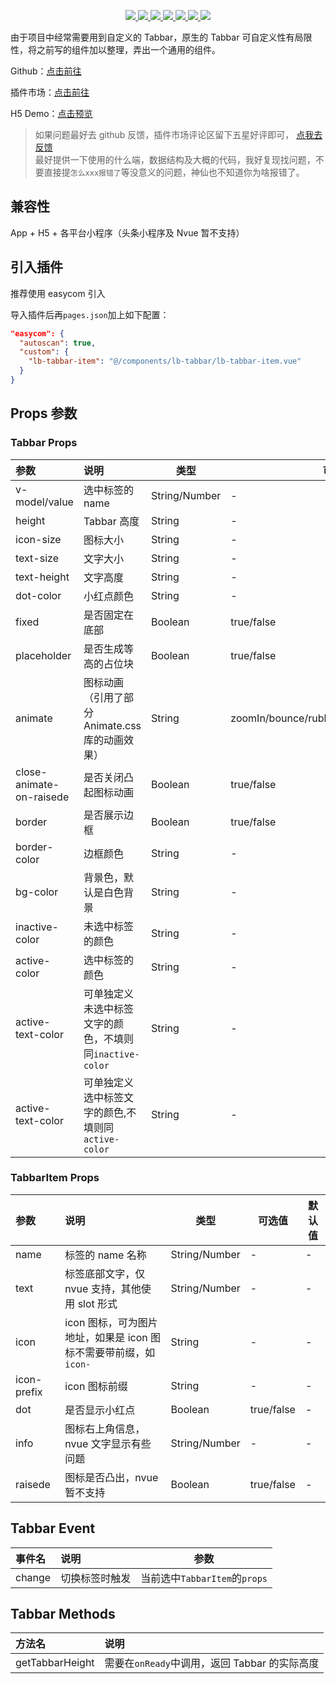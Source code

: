 <p align="center">
  <a href="https://github.com/liub1934/uni-lb-tabbar">
    <img src="https://img.shields.io/github/stars/liub1934/uni-lb-tabbar">
  </a>
  <a href="https://github.com/liub1934/uni-lb-tabbar/fork">
    <img src="https://img.shields.io/github/forks/liub1934/uni-lb-tabbar">
  </a>
  <a href="https://github.com/liub1934/uni-lb-tabbar/issues">
    <img src="https://img.shields.io/github/issues/liub1934/uni-lb-tabbar">
  </a>
  <a href="https://www.npmjs.com/package/uni-lb-tabbar">
    <img src="https://img.shields.io/npm/v/uni-lb-tabbar">
  </a>
  <a href="https://npmcharts.com/compare/uni-lb-tabbar?minimal=true">
    <img src="https://img.shields.io/npm/dm/uni-lb-tabbar">
  </a>
  <a href="https://standardjs.com">
    <img src="https://img.shields.io/badge/code%20style-standard-brightgreen">
  </a>
  <a href="https://github.com/liub1934/uni-lb-tabbar/blob/master/LICENSE">
    <img src="https://img.shields.io/github/license/liub1934/uni-lb-tabbar">
  </a>
</p>

由于项目中经常需要用到自定义的 Tabbar，原生的 Tabbar 可自定义性有局限性，将之前写的组件加以整理，弄出一个通用的组件。

Github：[点击前往](https://github.com/liub1934/uni-lb-tabbar)

插件市场：[点击前往](https://ext.dcloud.net.cn/plugin?id=4124)

H5 Demo：[点击预览](https://github.liubing.me/uni-lb-tabbar)

> 如果问题最好去 github 反馈，插件市场评论区留下五星好评即可， [点我去反馈](https://github.com/liub1934/uni-lb-tabbar/issues/new)  
> 最好提供一下使用的什么端，数据结构及大概的代码，我好复现找问题，不要直接提`怎么xxx报错了`等没意义的问题，神仙也不知道你为啥报错了。

## 兼容性

App + H5 + 各平台小程序（头条小程序及 Nvue 暂不支持）

## 引入插件

推荐使用 easycom 引入

导入插件后再`pages.json`加上如下配置：

```json
"easycom": {
  "autoscan": true,
  "custom": {
    "lb-tabbar-item": "@/components/lb-tabbar/lb-tabbar-item.vue"
  }
}
```

## Props 参数

### Tabbar Props

| 参数                     | 说明                                                     | 类型          | 可选值                                   | 默认值  |
| :----------------------- | :------------------------------------------------------- | ------------- | ---------------------------------------- | ------- |
| v-model/value            | 选中标签的 name                                          | String/Number | -                                        | -       |
| height                   | Tabbar 高度                                              | String        | -                                        | 50px    |
| icon-size                | 图标大小                                                 | String        | -                                        | 22px    |
| text-size                | 文字大小                                                 | String        | -                                        | 12px    |
| text-height              | 文字高度                                                 | String        | -                                        | 18px    |
| dot-color                | 小红点颜色                                               | String        | -                                        | #F56C6C |
| fixed                    | 是否固定在底部                                           | Boolean       | true/false                               | true    |
| placeholder              | 是否生成等高的占位块                                     | Boolean       | true/false                               | true    |
| animate                  | 图标动画（引用了部分 Animate.css 库的动画效果）          | String        | zoomIn/bounce/rubberBand/bounceIn/fadeIn | -       |
| close-animate-on-raisede | 是否关闭凸起图标动画                                     | Boolean       | true/false                               | true    |
| border                   | 是否展示边框                                             | Boolean       | true/false                               | true    |
| border-color             | 边框颜色                                                 | String        | -                                        | #DCDFE6 |
| bg-color                 | 背景色，默认是白色背景                                   | String        | -                                        | #FFF    |
| inactive-color           | 未选中标签的颜色                                         | String        | -                                        | #909399 |
| active-color             | 选中标签的颜色                                           | String        | -                                        | #409EFF |
| active-text-color        | 可单独定义未选中标签文字的颜色，不填则同`inactive-color` | String        | -                                        | -       |
| active-text-color        | 可单独定义选中标签文字的颜色,不填则同`active-color`      | String        | -                                        | -       |

### TabbarItem Props

| 参数        | 说明                                                             | 类型          | 可选值     | 默认值 |
| :---------- | :--------------------------------------------------------------- | ------------- | ---------- | ------ |
| name        | 标签的 name 名称                                                 | String/Number | -          | -      |
| text        | 标签底部文字，仅 nvue 支持，其他使用 slot 形式                   | String/Number | -          | -      |
| icon        | icon 图标，可为图片地址，如果是 icon 图标不需要带前缀，如`icon-` | String        | -          | -      |
| icon-prefix | icon 图标前缀                                                    | String        | -          | -      |
| dot         | 是否显示小红点                                                   | Boolean       | true/false | -      |
| info        | 图标右上角信息，nvue 文字显示有些问题                            | String/Number | -          | -      |
| raisede     | 图标是否凸出，nvue 暂不支持                                      | Boolean       | true/false | -      |

## Tabbar Event

| 事件名 | 说明           | 参数                          |
| :----- | :------------- | ----------------------------- |
| change | 切换标签时触发 | 当前选中`TabbarItem`的`props` |

## Tabbar Methods

| 方法名          | 说明                                          |
| :-------------- | :-------------------------------------------- |
| getTabbarHeight | 需要在`onReady`中调用，返回 Tabbar 的实际高度 |
